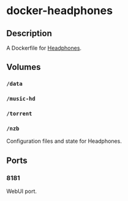 # docker-headphones

## Description

A Dockerfile for [Headphones](https://github.com/rembo10/headphones/).

## Volumes

### `/data`
### `/music-hd`
### `/torrent`
### `/nzb`


Configuration files and state for Headphones.

## Ports

### 8181

WebUI port.

